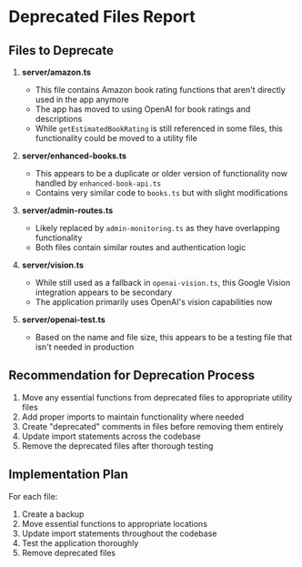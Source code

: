 # Deprecated Files Report

## Files to Deprecate

1. **server/amazon.ts**
   - This file contains Amazon book rating functions that aren't directly used in the app anymore
   - The app has moved to using OpenAI for book ratings and descriptions
   - While `getEstimatedBookRating` is still referenced in some files, this functionality could be moved to a utility file

2. **server/enhanced-books.ts**
   - This appears to be a duplicate or older version of functionality now handled by `enhanced-book-api.ts`
   - Contains very similar code to `books.ts` but with slight modifications

3. **server/admin-routes.ts**
   - Likely replaced by `admin-monitoring.ts` as they have overlapping functionality
   - Both files contain similar routes and authentication logic

4. **server/vision.ts**
   - While still used as a fallback in `openai-vision.ts`, this Google Vision integration appears to be secondary
   - The application primarily uses OpenAI's vision capabilities now

5. **server/openai-test.ts**
   - Based on the name and file size, this appears to be a testing file that isn't needed in production

## Recommendation for Deprecation Process

1. Move any essential functions from deprecated files to appropriate utility files
2. Add proper imports to maintain functionality where needed
3. Create "deprecated" comments in files before removing them entirely
4. Update import statements across the codebase
5. Remove the deprecated files after thorough testing

## Implementation Plan

For each file:
1. Create a backup
2. Move essential functions to appropriate locations
3. Update import statements throughout the codebase
4. Test the application thoroughly
5. Remove deprecated files